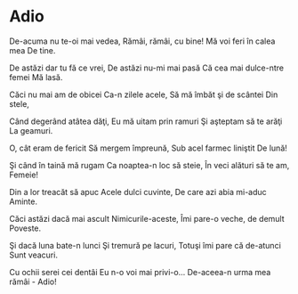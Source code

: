 Adio
====

De-acuma nu te-oi mai vedea,
Rămâi, rămâi, cu bine!
Mă voi feri în calea mea
De tine.

De astăzi dar tu fă ce vrei,
De astăzi nu-mi mai pasă
Că cea mai dulce-ntre femei
Mă lasă.

Căci nu mai am de obicei
Ca-n zilele acele,
Să mă îmbăt şi de scântei
Din stele,

Când degerând atâtea dăţi,
Eu mă uitam prin ramuri
Şi aşteptam să te arăţi
La geamuri.

O, cât eram de fericit
Să mergem împreună,
Sub acel farmec liniştit
De lună!

Şi când în taină mă rugam
Ca noaptea-n loc să steie,
În veci alături să te am,
Femeie!

Din a lor treacăt să apuc
Acele dulci cuvinte,
De care azi abia mi-aduc
Aminte.

Căci astăzi dacă mai ascult
Nimicurile-aceste,
Îmi pare-o veche, de demult
Poveste.

Şi dacă luna bate-n lunci
Şi tremură pe lacuri,
Totuşi îmi pare că de-atunci
Sunt veacuri.

Cu ochii serei cei dentâi
Eu n-o voi mai privi-o...
De-aceea-n urma mea rămâi -
Adio!
